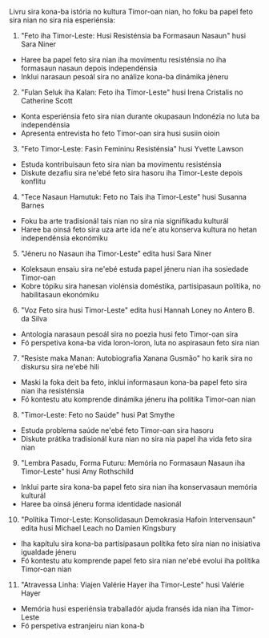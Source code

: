 Livru sira kona-ba istória no kultura Timor-oan nian, ho foku ba papel feto sira nian no sira nia esperiénsia:

1. "Feto iha Timor-Leste: Husi Resisténsia ba Formasaun Nasaun" husi Sara Niner
- Haree ba papel feto sira nian iha movimentu resisténsia no iha formasaun nasaun depois independénsia
- Inklui narasaun pesoál sira no análize kona-ba dinámika jéneru

2. "Fulan Seluk iha Kalan: Feto iha Timor-Leste" husi Irena Cristalis no Catherine Scott
- Konta esperiénsia feto sira nian durante okupasaun Indonézia no luta ba independénsia
- Apresenta entrevista ho feto Timor-oan sira husi susiin oioin

3. "Feto Timor-Leste: Fasin Femininu Resisténsia" husi Yvette Lawson
- Estuda kontribuisaun feto sira nian ba movimentu resisténsia
- Diskute dezafiu sira ne'ebé feto sira hasoru iha Timor-Leste depois konflitu

4. "Tece Nasaun Hamutuk: Feto no Tais iha Timor-Leste" husi Susanna Barnes
- Foku ba arte tradisionál tais nian no sira nia signifikadu kulturál
- Haree ba oinsá feto sira uza arte ida ne'e atu konserva kultura no hetan independénsia ekonómiku

5. "Jéneru no Nasaun iha Timor-Leste" edita husi Sara Niner
- Koleksaun ensaiu sira ne'ebé estuda papel jéneru nian iha sosiedade Timor-oan
- Kobre tópiku sira hanesan violénsia doméstika, partisipasaun polítika, no habilitasaun ekonómiku

6. "Voz Feto sira husi Timor-Leste" edita husi Hannah Loney no Antero B. da Silva
- Antologia narasaun pesoál sira no poezia husi feto Timor-oan sira
- Fó perspetiva kona-ba vida loron-loron, luta no aspirasaun feto sira nian

7. "Resiste maka Manan: Autobiografia Xanana Gusmão" ho karik sira no diskursu sira ne'ebé hili
- Maski la foka deit ba feto, inklui informasaun kona-ba papel feto sira nian iha resisténsia
- Fó kontestu atu komprende dinámika jéneru iha polítika Timor-oan nian

8. "Timor-Leste: Feto no Saúde" husi Pat Smythe
- Estuda problema saúde ne'ebé feto Timor-oan sira hasoru
- Diskute prátika tradisionál kura nian no sira nia papel iha vida feto sira nian

9. "Lembra Pasadu, Forma Futuru: Memória no Formasaun Nasaun iha Timor-Leste" husi Amy Rothschild
- Inklui parte sira kona-ba papel feto sira nian iha konservasaun memória kulturál
- Haree ba oinsá jéneru forma identidade nasionál

10. "Polítika Timor-Leste: Konsolidasaun Demokrasia Hafoin Intervensaun" edita husi Michael Leach no Damien Kingsbury
- Iha kapítulu sira kona-ba partisipasaun polítika feto sira nian no inisiativa igualdade jéneru
- Fó kontestu atu komprende papel feto sira nian ne'ebé evolui iha polítika Timor-oan nian

11. "Atravessa Linha: Viajen Valérie Hayer iha Timor-Leste" husi Valérie Hayer
- Memória husi esperiénsia traballadór ajuda fransés ida nian iha Timor-Leste
- Fó perspetiva estranjeiru nian kona-b